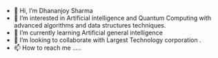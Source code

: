 - 👋 Hi, I’m Dhananjoy Sharma 
- 👀 I’m interested in Artificial intelligence and Quantum Computing with advanced algorithms and data structures techniques.
- 🌱 I’m currently learning  Artificial general intelligence 
- 💞️ I’m looking to collaborate with Largest Technology corporation .
- 📫 How to reach me .....

<!---
piscosoft/piscosoft is a ✨ special ✨ repository because its `README.md` (this file) appears on your GitHub profile.
You can click the Preview link to take a look at your changes.
--->
